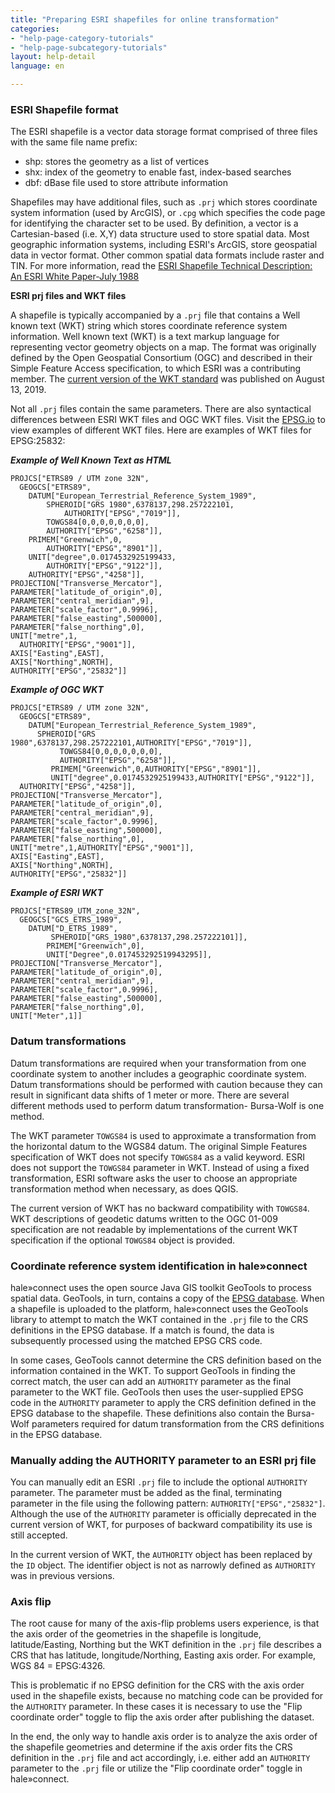 ```yaml
---
title: "Preparing ESRI shapefiles for online transformation"
categories:
- "help-page-category-tutorials"
- "help-page-subcategory-tutorials"
layout: help-detail
language: en

---
```


### **ESRI Shapefile format**

The ESRI shapefile is a vector data storage format comprised of three files with the same file name prefix:
  * shp: stores the geometry as a list of vertices
  * shx: index of the geometry to enable fast, index-based searches
  * dbf: dBase file used to store attribute information

Shapefiles may have additional files, such as `.prj` which stores coordinate system information (used by ArcGIS), or `.cpg` which specifies the code page for identifying the character set to be used. By definition, a vector is a Cartesian-based (i.e. X,Y) data structure used to store spatial data. Most geographic information systems, including ESRI's ArcGIS, store geospatial data in vector format. Other common spatial data formats include raster and TIN.
For more information, read the [ESRI Shapefile Technical Description: An ESRI White Paper-July 1988](https://www.esri.com/library/whitepapers/pdfs/shapefile.pdf)

**ESRI prj files and WKT files**

A shapefile is typically accompanied by a `.prj` file that contains a Well known text (WKT) string which stores coordinate reference system information. Well known text (WKT) is a text markup language for representing vector geometry objects on a map. The format was originally defined by the Open Geospatial Consortium (OGC) and described in their Simple Feature Access specification, to which ESRI was a contributing member. The [current version of the WKT standard](https://www.opengeospatial.org/standards/wkt-crs) was published on August 13, 2019.

Not all `.prj` files contain the same parameters. There are also syntactical differences between ESRI WKT files and OGC WKT files. Visit the [EPSG.io](https://epsg.io/) to view examples of different WKT files. Here are examples of WKT files for EPSG:25832:

***Example of Well Known Text as HTML***

  ```
  PROJCS["ETRS89 / UTM zone 32N",
    GEOGCS["ETRS89",
      DATUM["European_Terrestrial_Reference_System_1989",
          SPHEROID["GRS 1980",6378137,298.257222101,
              AUTHORITY["EPSG","7019"]],
          TOWGS84[0,0,0,0,0,0,0],
          AUTHORITY["EPSG","6258"]],
      PRIMEM["Greenwich",0,
          AUTHORITY["EPSG","8901"]],
      UNIT["degree",0.0174532925199433,
          AUTHORITY["EPSG","9122"]],
      AUTHORITY["EPSG","4258"]],
  PROJECTION["Transverse_Mercator"],
  PARAMETER["latitude_of_origin",0],
  PARAMETER["central_meridian",9],
  PARAMETER["scale_factor",0.9996],
  PARAMETER["false_easting",500000],
  PARAMETER["false_northing",0],
  UNIT["metre",1,
    AUTHORITY["EPSG","9001"]],
  AXIS["Easting",EAST],
  AXIS["Northing",NORTH],
  AUTHORITY["EPSG","25832"]]
  ```

***Example of OGC WKT***

  ```
  PROJCS["ETRS89 / UTM zone 32N",
    GEOGCS["ETRS89",
      DATUM["European_Terrestrial_Reference_System_1989",
        SPHEROID["GRS 1980",6378137,298.257222101,AUTHORITY["EPSG","7019"]],
	         TOWGS84[0,0,0,0,0,0,0],
	         AUTHORITY["EPSG","6258"]],
	       PRIMEM["Greenwich",0,AUTHORITY["EPSG","8901"]],
	       UNIT["degree",0.0174532925199433,AUTHORITY["EPSG","9122"]],
    AUTHORITY["EPSG","4258"]],
  PROJECTION["Transverse_Mercator"],
  PARAMETER["latitude_of_origin",0],
  PARAMETER["central_meridian",9],
  PARAMETER["scale_factor",0.9996],
  PARAMETER["false_easting",500000],
  PARAMETER["false_northing",0],
  UNIT["metre",1,AUTHORITY["EPSG","9001"]],
  AXIS["Easting",EAST],
  AXIS["Northing",NORTH],
  AUTHORITY["EPSG","25832"]]
  ```

***Example of ESRI WKT***

  ```
  PROJCS["ETRS89_UTM_zone_32N",
    GEOGCS["GCS_ETRS_1989",
      DATUM["D_ETRS_1989",
	       SPHEROID["GRS_1980",6378137,298.257222101]],
	      PRIMEM["Greenwich",0],
	      UNIT["Degree",0.017453292519943295]],
  PROJECTION["Transverse_Mercator"],
  PARAMETER["latitude_of_origin",0],
  PARAMETER["central_meridian",9],
  PARAMETER["scale_factor",0.9996],
  PARAMETER["false_easting",500000],
  PARAMETER["false_northing",0],
  UNIT["Meter",1]]
  ```

### **Datum transformations**

Datum transformations are required when your transformation from one coordinate system to another includes a geographic coordinate system. Datum transformations should be performed with caution because they can result in significant data shifts of 1 meter or more. There are several different methods used to perform datum transformation- Bursa-Wolf is one method.

The WKT parameter `TOWGS84` is used to approximate a transformation from the horizontal datum to the WGS84 datum.
The original Simple Features specification of WKT does not specify `TOWGS84` as a valid keyword. ESRI does not support the `TOWGS84` parameter in WKT. Instead of using a fixed transformation, ESRI software asks the user to choose an appropriate transformation method when necessary, as does QGIS.

The current version of WKT has no backward compatibility with `TOWGS84`. WKT descriptions of geodetic datums written to the OGC 01-009 specification are not readable by implementations of the current WKT specification if the optional `TOWGS84` object is provided.

### **Coordinate reference system identification in hale»connect**

hale»connect uses the open source Java GIS toolkit GeoTools to process spatial data. GeoTools, in turn, contains a copy of the [EPSG database](http://www.epsg-registry.org/). When a shapefile is uploaded to the platform, hale»connect uses the GeoTools library to attempt to match the WKT contained in the `.prj` file to the CRS definitions in the EPSG database. If a match is found, the data is subsequently processed using the matched EPSG CRS code.

In some cases, GeoTools cannot determine the CRS definition based on the information contained in the WKT. To support GeoTools in finding the correct match, the user can add an `AUTHORITY` parameter as the final parameter to the WKT file. GeoTools then uses the user-supplied EPSG code in the `AUTHORITY` parameter to apply the CRS definition defined in the EPSG database to the shapefile. These definitions also contain the Bursa-Wolf parameters required for datum transformation from the CRS definitions in the EPSG database.

### **Manually adding the AUTHORITY parameter to an ESRI prj file**

You can manually edit an ESRI `.prj` file to include the optional `AUTHORITY` parameter. The parameter must be added as the final, terminating parameter in the file using the following pattern: `AUTHORITY["EPSG","25832"]`. Although the use of the `AUTHORITY` parameter is officially deprecated in the current version of WKT, for purposes of backward compatibility its use is still accepted.

In the current version of WKT, the `AUTHORITY` object has been replaced by the `ID` object. The identifier object is not as narrowly defined as `AUTHORITY` was in previous versions.

### **Axis flip** ###

The root cause for many of the axis-flip problems users experience, is that the axis order of the geometries in the shapefile is longitude, latitude/Easting, Northing but the WKT definition in the `.prj` file describes a CRS that has latitude, longitude/Northing, Easting axis order. For example, WGS 84 = EPSG:4326.

This is problematic if no EPSG definition for the CRS with the axis order used in the shapefile exists, because no matching code can be provided for the `AUTHORITY` parameter. In these cases it is necessary to use the "Flip coordinate order" toggle to flip the axis order after publishing the dataset.

In the end, the only way to handle axis order is to analyze the axis order of the shapefile geometries and determine if the axis order fits the CRS definition in the `.prj` file and act accordingly, i.e. either add an `AUTHORITY` parameter to the `.prj` file or utilize the "Flip coordinate order" toggle in hale»connect.
